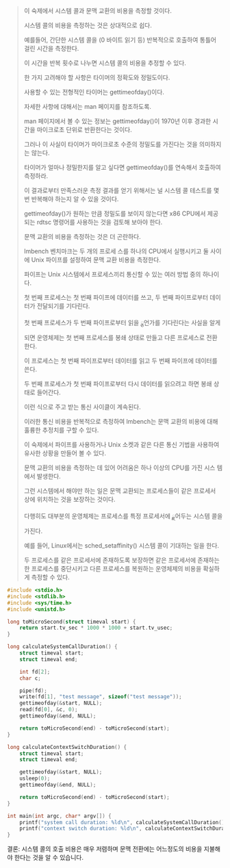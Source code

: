 >이 숙제에서 시스템 콜과 문맥 교환의 비용을 측정할 것이다.
>
>시스템 콜의 비용을 측정하는 것은 상대적으로 쉽다.
> 
>예를들어, 간단한 시스템 콜을 (0 바이트 읽기 등) 반복적으로 호출하여 통틀어 걸린 시간을 측정한다.
>
>이 시간을 반복 횟수로 나누면 시스템 콜의 비용을 추정할 수 있다.
>
>한 가지 고려해야 할 사항은 타이머의 정확도와 정밀도이다.
>
>사용할 수 있는 전형적인 타이머는 gettimeofday()이다.
>
>자세한 사항에 대해서는 man 페이지를 참조하도록.
>
>man 페이지에서 볼 수 있는 정보는 gettimeofday()이 1970년 이후 경과한 시간을 마이크로초 단위로 반환한다는 것이다.
>
>그러나 이 사실이 타이머가 마이크로초 수준의 정밀도를 가진다는 것을 의미하지는 않는다.
>
>타이머가 얼마나 정밀한지를 알고 싶다면 gettimeofday()를 연속해서 호출하여 측정하라.
>
>이 결과로부터 만족스러운 측정 결과를 얻기 위해서는 널 시스템 콜 테스트를 몇 번 반복해야 하는지 알 수 있을 것이다.
>
>gettimeofday()가 원하는 만큼 정밀도를 보이지 않는다면 x86 CPU에서 제공되는 rdtsc 명령어를 사용하는 것을 검토해 보아야 한다.
>
>문맥 교환의 비용을 측정하는 것은 더 곤란하다.
>
>lmbench 벤치마크는 두 개의 프로세 스를 하나의 CPU에서 실행시키고 둘 사이에 Unix 파이프를 설정하여 문맥 교환 비용을 측정한다.
>
>파이프는 Unix 시스템에서 프로세스끼리 통신할 수 있는 여러 방법 중의 하나이다.
>
>첫 번째 프로세스는 첫 번째 파이프에 데이터를 쓰고, 두 번째 파이프로부터 데이터가 전달되기를 기다린다.
>
>첫 번째 프로세스가 두 번째 파이프로부터 읽을 ྕ언가를 기다린다는 사실을 알게 되면 운영체제는 첫 번째 프로세스를 봉쇄 상태로 만들고 다른 프로세스로 전환한다.
>
>이 프로세스는 첫 번째 파이프로부터 데이터를 읽고 두 번째 파이프에 데이터를 쓴다.
>
>두 번째 프로세스가 첫 번째 파이프로부터 다시 데이터를 읽으려고 하면 봉쇄 상태로 들어간다.
>
>이런 식으로 주고 받는 통신 사이클이 계속된다.
>
>이러한 통신 비용을 반복적으로 측정하여 lmbench는 문맥 교환의 비용에 대해 훌륭한 추정치를 구할 수 있다.
>
>이 숙제에서 파이프를 사용하거나 Unix 소켓과 같은 다른 통신 기법을 사용하여 유사한 상황을 만들어 볼 수 있다.
>
>문맥 교환의 비용을 측정하는 데 있어 어려움은 하나 이상의 CPU를 가진 시스 템에서 발생한다.
>
>그런 시스템에서 해야만 하는 일은 문맥 교환되는 프로세스들이 같은 프로세서 상에 위치하는 것을 보장하는 것이다.
>
>다행히도 대부분의 운영체제는 프로세스를 특정 프로세서에 ྗ어두는 시스템 콜을 가진다.
>
>예를 들어, Linux에서는 sched_setaffinity() 시스템 콜이 기대하는 일을 한다.
>
>두 프로세스를 같은 프로세서에 존재하도록 보장하면 같은 프로세서에 존재하는 한 프로세스를 중단시키고 다른 프로세스를 복원하는 운영체제의 비용을 확실하게 측정할 수 있다.

```c
#include <stdio.h>
#include <stdlib.h>
#include <sys/time.h>
#include <unistd.h>

long toMicroSecond(struct timeval start) {
    return start.tv_sec * 1000 * 1000 + start.tv_usec;
}

long calculateSystemCallDuration() {
    struct timeval start;
    struct timeval end;

    int fd[2];
    char c;

    pipe(fd);
    write(fd[1], "test message", sizeof("test message"));
    gettimeofday(&start, NULL);
    read(fd[0], &c, 0);
    gettimeofday(&end, NULL);

    return toMicroSecond(end) - toMicroSecond(start);
}

long calculateContextSwitchDuration() {
    struct timeval start;
    struct timeval end;

    gettimeofday(&start, NULL);
    usleep(0);
    gettimeofday(&end, NULL);

    return toMicroSecond(end) - toMicroSecond(start);
}

int main(int argc, char* argv[]) {
    printf("system call duration: %ld\n", calculateSystemCallDuration()); // 대략 0 ~ 1 마이크로초
    printf("context switch duration: %ld\n", calculateContextSwitchDuration()); // 대략 70 마이크로초
}
```
결론: 시스템 콜의 호출 비용은 매우 저렴하며 문맥 전환에는 어느정도의 비용을 지불해야 한다는 것을 알 수 있습니다.
